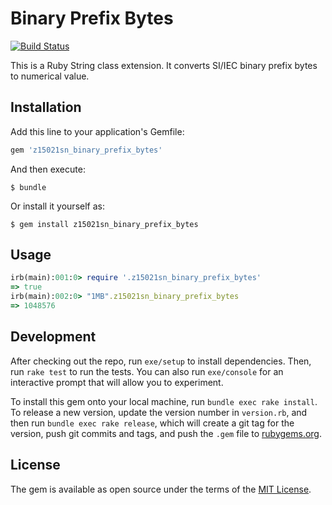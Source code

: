# Binary Prefix Bytes

[![Build Status](https://travis-ci.org/nkmrshn/z15021sn_binary_prefix_bytes.svg?branch=master)](https://travis-ci.org/nkmrshn/z15021sn_binary_prefix_bytes)

This is a Ruby String class extension. It converts SI/IEC binary prefix bytes to numerical value.

## Installation

Add this line to your application's Gemfile:

```ruby
gem 'z15021sn_binary_prefix_bytes'
```

And then execute:

    $ bundle

Or install it yourself as:

    $ gem install z15021sn_binary_prefix_bytes

## Usage

```ruby
irb(main):001:0> require '.z15021sn_binary_prefix_bytes'
=> true
irb(main):002:0> "1MB".z15021sn_binary_prefix_bytes
=> 1048576
```

## Development

After checking out the repo, run `exe/setup` to install dependencies. Then, run `rake test` to run the tests. You can also run `exe/console` for an interactive prompt that will allow you to experiment.

To install this gem onto your local machine, run `bundle exec rake install`. To release a new version, update the version number in `version.rb`, and then run `bundle exec rake release`, which will create a git tag for the version, push git commits and tags, and push the `.gem` file to [rubygems.org](https://rubygems.org).

## License

The gem is available as open source under the terms of the [MIT License](http://opensource.org/licenses/MIT).
